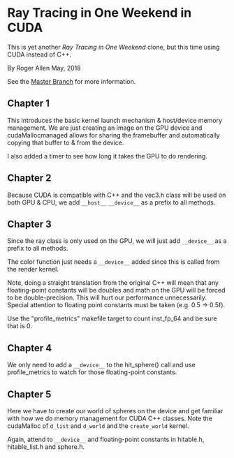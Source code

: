 Ray Tracing in One Weekend in CUDA
==================================

This is yet another _Ray Tracing in One Weekend_ clone, but this time using CUDA instead of C++.

By Roger Allen
May, 2018

See the [Master Branch](https://github.com/rogerallen/raytracinginoneweekend) for more information.

Chapter 1
---------

This introduces the basic kernel launch mechanism & host/device memory management.  We are just creating an image on the GPU device and cudaMallocmanaged allows for sharing the framebuffer and automatically copying that buffer to & from the device.

I also added a timer to see how long it takes the GPU to do rendering.

Chapter 2
---------

Because CUDA is compatible with C++ and the vec3.h class will be used on both GPU & CPU, we add `__host__` `__device__` as a prefix to all methods.

Chapter 3
---------

Since the ray class is only used on the GPU, we will just add `__device__` as a prefix to all methods.

The color function just needs a `__device__` added since this is called from the render kernel.

Note, doing a straight translation from the original C++ will mean that any floating-point constants will be doubles and math on the GPU will be forced to be double-precision.  This will hurt our performance unnecessarily.  Special attention to floating point constants must be taken (e.g. 0.5 -> 0.5f).

Use the "profile_metrics" makefile target to count inst_fp_64 and be sure that is 0.

Chapter 4
---------

We only need to add a `__device__` to the hit_sphere() call and use profile_metrics to watch for those floating-point constants.

Chapter 5
---------

Here we have to create our world of spheres on the device and get familiar with how we do memory management for CUDA C++ classes.  Note the cudaMalloc of `d_list` and `d_world` and the `create_world` kernel.

Again, attend to `__device__` and floating-point constants in hitable.h, hitable_list.h and sphere.h.
